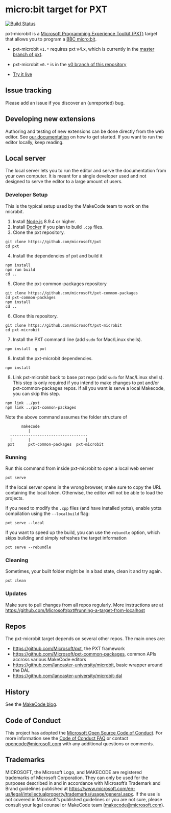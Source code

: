 # micro:bit target for PXT

[![Build Status](https://travis-ci.org/Microsoft/pxt-microbit.svg?branch=master)](https://travis-ci.org/Microsoft/pxt-microbit)

pxt-microbit is a [Microsoft Programming Experience Toolkit (PXT)](https://github.com/Microsoft/pxt) target that allows you to program a [BBC micro:bit](https://microbit.org/). 
* pxt-microbit ``v1.*`` requires pxt v4.x, which is currently in the [master branch of pxt](https://github.com/Microsoft/pxt/tree/master).
* pxt-microbit ``v0.*`` is in the [v0 branch of this repository](https://github.com/microsoft/pxt-microbit/tree/v0)

* [Try it live](https://makecode.microbit.org/)

## Issue tracking

Please add an issue if you discover an (unreported) bug.

## Developing new extensions

Authoring and testing of new extensions can be done directly from the web editor. See [our documentation](https://makecode.com/blog/github-packages) on how to get started. If you want to run the editor locally, keep reading.

## Local server

The local server lets you to run the editor and serve the documentation from your own computer. It is meant for a single developer used and not designed to serve the editor to a large amount of users.

### Developer Setup

This is the typical setup used by the MakeCode team to work on the microbit.

1. Install [Node.js](https://nodejs.org/) 8.9.4 or higher.
2. Install [Docker](https://www.docker.com/get-started) if you plan to build ``.cpp`` files.
3. Clone the pxt repository.
```
git clone https://github.com/microsoft/pxt
cd pxt
```
4. Install the dependencies of pxt and build it
```
npm install
npm run build
cd ..
```
5. Clone the pxt-common-packages repository
```
git clone https://github.com/microsoft/pxt-common-packages
cd pxt-common-packages
npm install
cd ..
```
6. Clone this repository.
```
git clone https://github.com/microsoft/pxt-microbit
cd pxt-microbit
```
7. Install the PXT command line (add `sudo` for Mac/Linux shells).
```
npm install -g pxt
```
8. Install the pxt-microbit dependencies.
```
npm install
```
8. Link pxt-microbit back to base pxt repo (add `sudo` for Mac/Linux shells). 
This step is only required if you intend to make changes to pxt and/or 
pxt-common-packages repos. If all you want is serve a local Makecode, you can skip
this step.
```
npm link ../pxt
npm link ../pxt-common-packages
```
Note the above command assumes the folder structure of   
```
       makecode
          |
  ----------------------------------
  |       |                        |
 pxt      pxt-common-packages  pxt-microbit
 ```

### Running

Run this command from inside pxt-microbit to open a local web server
```
pxt serve
```
If the local server opens in the wrong browser, make sure to copy the URL containing the local token. 
Otherwise, the editor will not be able to load the projects.

If you need to modify the `.cpp` files (and have installed yotta), enable yotta compilation using the `--localbuild` flag:
```
pxt serve --local
```

If you want to speed up the build, you can use the ``rebundle`` option, which skips building and simply refreshes the target information
```
pxt serve --rebundle
```

### Cleaning

Sometimes, your built folder might be in a bad state, clean it and try again.
```
pxt clean
```

### Updates

Make sure to pull changes from all repos regularly. More instructions are at https://github.com/Microsoft/pxt#running-a-target-from-localhost

## Repos 

The pxt-microbit target depends on several other repos. The main ones are:
- https://github.com/Microsoft/pxt, the PXT framework
- https://github.com/Microsoft/pxt-common-packages, common APIs accross various MakeCode editors
- https://github.com/lancaster-university/microbit, basic wrapper around the DAL
- https://github.com/lancaster-university/microbit-dal

## History

See the [MakeCode blog](https://makecode.com/blog).

## Code of Conduct

This project has adopted the [Microsoft Open Source Code of Conduct](https://opensource.microsoft.com/codeofconduct/). For more information see the [Code of Conduct FAQ](https://opensource.microsoft.com/codeofconduct/faq/) or contact [opencode@microsoft.com](mailto:opencode@microsoft.com) with any additional questions or comments.

## Trademarks

MICROSOFT, the Microsoft Logo, and MAKECODE are registered trademarks of Microsoft Corporation. They can only be used for the purposes described in and in accordance with Microsoft’s Trademark and Brand guidelines published at https://www.microsoft.com/en-us/legal/intellectualproperty/trademarks/usage/general.aspx. If the use is not covered in Microsoft’s published guidelines or you are not sure, please consult your legal counsel or MakeCode team (makecode@microsoft.com).
